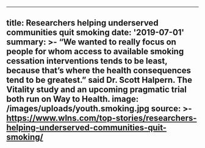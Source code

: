 ---
title: Researchers helping underserved communities quit smoking
date: '2019-07-01'
summary: >-
  “We wanted to really focus on people for whom access to available smoking
  cessation interventions tends to be least, because that’s where the health
  consequences tend to be greatest.” said Dr. Scott Halpern. The Vitality study
  and an upcoming pragmatic trial both run on Way to Health.
image: /images/uploads/youth.smoking.jpg
source: >-
  https://www.wlns.com/top-stories/researchers-helping-underserved-communities-quit-smoking/
----

